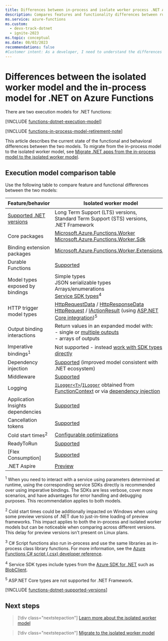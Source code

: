 ```yaml
---
title: Differences between in-process and isolate worker process .NET Azure Functions
description: Compares features and functionality differences between running .NET Functions in-process or as an isolated worker process.
ms.service: azure-functions
ms.custom:
  - devx-track-dotnet
  - ignite-2023
ms.topic: conceptual
ms.date: 08/03/2023
recommendations: false
#Customer intent: As a developer, I need to understand the differences between running in-process and running in an isolated worker process so that I can choose the best process model for my functions.
---
```


# Differences between the isolated worker model and the in-process model for .NET on Azure Functions

There are two execution models for .NET functions:

[!INCLUDE [functions-dotnet-execution-model](../../includes/functions-dotnet-execution-model.md)] 

[!INCLUDE [functions-in-process-model-retirement-note](../../includes/functions-in-process-model-retirement-note.md)]

This article describes the current state of the functional and behavioral differences between the two models. To migrate from the in-process model to the isolated worker model, see [Migrate .NET apps from the in-process model to the isolated worker model][migrate].

## Execution model comparison table 

Use the following table to compare feature and functional differences between the two models:

| Feature/behavior | Isolated worker model  |  In-process model<sup>3</sup> |
| ---- | ---- | ---- |
| [Supported .NET versions](#supported-versions) | Long Term Support (LTS) versions,<br/>Standard Term Support (STS) versions,<br/>.NET Framework | Long Term Support (LTS) versions, ending with .NET 8 |
| Core packages | [Microsoft.Azure.Functions.Worker](https://www.nuget.org/packages/Microsoft.Azure.Functions.Worker/)<br/>[Microsoft.Azure.Functions.Worker.Sdk](https://www.nuget.org/packages/Microsoft.Azure.Functions.Worker.Sdk) | [Microsoft.NET.Sdk.Functions](https://www.nuget.org/packages/Microsoft.NET.Sdk.Functions/) |
| Binding extension packages | [Microsoft.Azure.Functions.Worker.Extensions.*](https://www.nuget.org/packages?q=Microsoft.Azure.Functions.Worker.Extensions) | [Microsoft.Azure.WebJobs.Extensions.*](https://www.nuget.org/packages?q=Microsoft.Azure.WebJobs.Extensions)  |
| Durable Functions | [Supported](durable/durable-functions-dotnet-isolated-overview.md)| [Supported](durable/durable-functions-overview.md) |
| Model types exposed by bindings | Simple types<br/>JSON serializable types<br/>Arrays/enumerations<br/>[Service SDK types](dotnet-isolated-process-guide.md#sdk-types)<sup>4</sup> | Simple types<br/>[JSON serializable](/dotnet/api/system.text.json.jsonserializeroptions) types<br/>Arrays/enumerations<br/>Service SDK types<sup>4</sup> |
| HTTP trigger model types| [HttpRequestData] / [HttpResponseData]<br/>[HttpRequest] / [IActionResult] (using [ASP.NET Core integration][aspnetcore-integration])<sup>5</sup>| [HttpRequest] / [IActionResult]<sup>5</sup><br/>[HttpRequestMessage] / [HttpResponseMessage] |
| Output binding interactions | Return values in an expanded model with:<br/> - single or [multiple outputs](dotnet-isolated-process-guide.md#multiple-output-bindings)<br/> - arrays of outputs| Return values (single output only),<br/>`out` parameters,<br/>`IAsyncCollector` |
| Imperative bindings<sup>1</sup>  | Not supported - instead [work with SDK types directly](./dotnet-isolated-process-guide.md#register-azure-clients) | [Supported](functions-dotnet-class-library.md#binding-at-runtime) |
| Dependency injection | [Supported](dotnet-isolated-process-guide.md#dependency-injection) (improved model consistent with .NET ecosystem) | [Supported](functions-dotnet-dependency-injection.md)  |
| Middleware | [Supported](dotnet-isolated-process-guide.md#middleware) | Not supported |
| Logging | [`ILogger<T>`]/[`ILogger`] obtained from [FunctionContext](/dotnet/api/microsoft.azure.functions.worker.functioncontext) or via [dependency injection](dotnet-isolated-process-guide.md#dependency-injection)| [`ILogger`] passed to the function<br/>[`ILogger<T>`] via [dependency injection](functions-dotnet-dependency-injection.md) |
| Application Insights dependencies | [Supported](./dotnet-isolated-process-guide.md#application-insights) | [Supported](functions-monitoring.md#dependencies) |
| Cancellation tokens | [Supported](dotnet-isolated-process-guide.md#cancellation-tokens) | [Supported](functions-dotnet-class-library.md#cancellation-tokens) |
| Cold start times<sup>2</sup> | [Configurable optimizations](./dotnet-isolated-process-guide.md#performance-optimizations) | Optimized |
| ReadyToRun | [Supported](dotnet-isolated-process-guide.md#readytorun) | [Supported](functions-dotnet-class-library.md#readytorun) |
| [Flex Consumption] | [Supported](./flex-consumption-plan.md#supported-language-stack-versions) | Not supported |
| .NET Aspire | [Preview](dotnet-isolated-process-guide.md#net-aspire-preview) | Not supported |

<sup>1</sup> When you need to interact with a service using parameters determined at runtime, using the corresponding service SDKs directly is recommended over using imperative bindings. The SDKs are less verbose, cover more scenarios, and have advantages for error handling and debugging purposes. This recommendation applies to both models.

<sup>2</sup> Cold start times could be additionally impacted on Windows when using some preview versions of .NET due to just-in-time loading of preview frameworks. This impact applies to both the in-process and isolated worker models but can be noticeable when comparing across different versions. This delay for preview versions isn't present on Linux plans.

<sup>3</sup> C# Script functions also run in-process and use the same libraries as in-process class library functions. For more information, see the [Azure Functions C# script (.csx) developer reference](functions-reference-csharp.md). 

<sup>4</sup> Service SDK types include types from the [Azure SDK for .NET](/dotnet/azure/sdk/azure-sdk-for-dotnet) such as [BlobClient](/dotnet/api/azure.storage.blobs.blobclient).

<sup>5</sup> ASP.NET Core types are not supported for .NET Framework.

[HttpRequest]: /dotnet/api/microsoft.aspnetcore.http.httprequest
[IActionResult]: /dotnet/api/microsoft.aspnetcore.mvc.iactionresult
[HttpRequestData]: /dotnet/api/microsoft.azure.functions.worker.http.httprequestdata?view=azure-dotnet&preserve-view=true 
[HttpResponseData]: /dotnet/api/microsoft.azure.functions.worker.http.httpresponsedata?view=azure-dotnet&preserve-view=true
[HttpRequestMessage]: /dotnet/api/system.net.http.httprequestmessage
[HttpResponseMessage]: /dotnet/api/system.net.http.httpresponsemessage

[aspnetcore-integration]: ./dotnet-isolated-process-guide.md#aspnet-core-integration

[!INCLUDE [functions-dotnet-supported-versions](../../includes/functions-dotnet-supported-versions.md)]

## Next steps

> [!div class="nextstepaction"]
> [Learn more about the isolated worker model](./dotnet-isolated-process-guide.md)

> [!div class="nextstepaction"]
> [Migrate to the isolated worker model][migrate]

[migrate]: ./migrate-dotnet-to-isolated-model.md

[`ILogger`]: /dotnet/api/microsoft.extensions.logging.ilogger
[`ILogger<T>`]: /dotnet/api/microsoft.extensions.logging.logger-1
